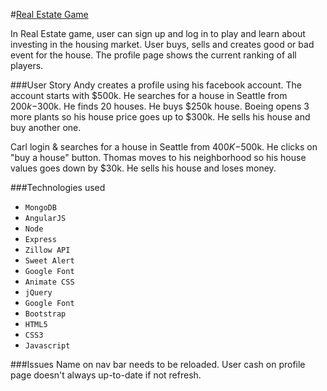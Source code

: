 #[Real Estate Game](https://regame.herokuapp.com/)

In Real Estate game, user can sign up and log in to play and learn about investing in the housing market. User buys, sells and creates good or bad event for the house. The profile page shows the current ranking of all players.

###User Story
Andy creates a profile using his facebook account. The account starts with $500k. He searches for a house in Seattle from $200k-$300k. He finds 20 houses. He buys $250k house. Boeing opens 3 more plants so his house price goes up to $300k. He sells his house and buy another one.

Carl login & searches for a house in Seattle from $400K-$500k. He clicks on "buy a house" button. Thomas moves to his neighborhood so his house values goes down by $30k. He sells his house and loses money.

###Technologies used
* `MongoDB`
* `AngularJS`
* `Node`
* `Express`
* `Zillow API`
* `Sweet Alert`
* `Google Font`
* `Animate CSS`
* `jQuery`
* `Google Font`
* `Bootstrap`
* `HTML5`
* `CSS3`
* `Javascript`

###Issues
Name on nav bar needs to be reloaded. 
User cash on profile page doesn't always up-to-date if not refresh.


